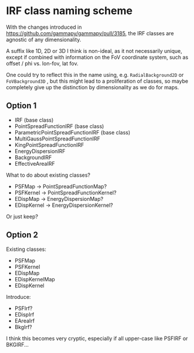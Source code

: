 # IRF class naming scheme

With the changes introduced in https://github.com/gammapy/gammapy/pull/3185, the IRF classes are agnostic of any dimensionality.

A suffix like 1D, 2D or 3D I think is non-ideal, as it not necessarily unique, except if combined with information on the FoV coordinate system, such as offset / phi vs. lon-fov, lat fov.

One could try to reflect this in the name using, e.g. `RadialBackground2D` or `FoVBackground3D` ,  but this might lead to a proliferation of classes, so maybe completely give up the distinction by dimensionality as we do for maps.

## Option 1

- IRF (base class)
- PointSpreadFunctionIRF (base class)
- ParametricPointSpreadFunctionIRF (base class)
- MultiGaussPointSpreadFunctionIRF
- KingPointSpreadFunctionIRF
- EnergyDispersionIRF
- BackgroundIRF
- EffectiveAreaIRF


What to do about existing classes?
- PSFMap -> PointSpreadFunctionMap?
- PSFKernel -> PointSpreadFunctionKernel?
- EDispMap -> EnergyDispersionMap?
- EDispKernel -> EnergyDispersionKernel?

Or just keep?


## Option 2

Existing classes:
- PSFMap
- PSFKernel
- EDispMap
- EDispKernelMap
- EDispKernel

Introduce: 
- PSFIrf?
- EDispIrf
- EAreaIrf
- BkgIrf?

I think this becomes very cryptic, especially if all upper-case like PSFIRF or BKGIRF...


